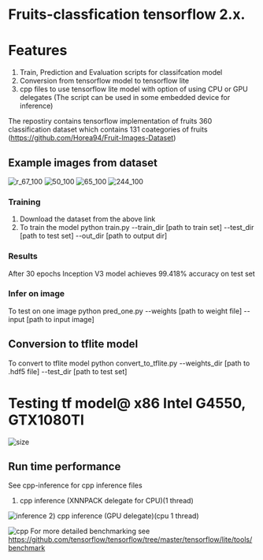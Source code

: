 # Fruits-classfication tensorflow 2.x. 
# Features
1. Train, Prediction and Evaluation scripts for classifcation model
2. Conversion from tensorflow model to tensorflow lite
3. cpp files to use tensorflow lite model with option of using CPU or GPU delegates (The script can be used in some embedded device for inference)


The repostiry contains tensorflow implementation of fruits 360 classification dataset which contains 131 coategories of fruits (https://github.com/Horea94/Fruit-Images-Dataset)
## Example images from dataset
![r_67_100](https://user-images.githubusercontent.com/22799415/108272167-2cfe3600-7172-11eb-800c-8cd8bc15a1d9.jpg)
![50_100](https://user-images.githubusercontent.com/22799415/108272203-37b8cb00-7172-11eb-8ddd-a64242345f2b.jpg)
![65_100](https://user-images.githubusercontent.com/22799415/108272246-43a48d00-7172-11eb-8806-836ea7ea1f9f.jpg)
![244_100](https://user-images.githubusercontent.com/22799415/108272278-4c955e80-7172-11eb-9f39-1bd27cda439a.jpg)

### Training
1) Download the dataset from the above link
2) To train the model python train.py --train_dir [path to train set] --test_dir [path to test set] --out_dir [path to output dir]

### Results
After 30 epochs Inception V3 model achieves 99.418% accuracy on test set

### Infer on image  
To test on one image python pred_one.py --weights [path to weight file] --input [path to input image]

## Conversion to tflite model
To convert to tflite model python convert_to_tflite.py --weights_dir [path to .hdf5 file] --test_dir [path to test set]

# Testing tf model@ x86 Intel G4550, GTX1080TI
![size](https://user-images.githubusercontent.com/22799415/108342600-41c2e400-71db-11eb-8ec0-da3e874ab4f2.png)
## Run time performance
See cpp-inference for cpp inference files
1) cpp inference (XNNPACK delegate for CPU)(1 thread)

![inference](https://user-images.githubusercontent.com/22799415/108342624-4a1b1f00-71db-11eb-9529-69c81e353867.png)
2) cpp inference (GPU delegate)(cpu 1 thread)

![cpp](https://user-images.githubusercontent.com/22799415/108347796-4094b580-71e1-11eb-8ba9-76fa7ccfb5cd.png)
For more detailed benchmarking see https://github.com/tensorflow/tensorflow/tree/master/tensorflow/lite/tools/benchmark
